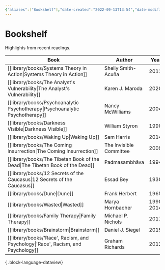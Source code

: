 ```yaml
---
{"aliases":["Bookshelf"],"date-created":"2022-09-13T13:54","date-modified":"2023-10-13T21:43","dg-publish":true,"tags":["map"],"title":"Bookshelf","up":[["+home"]],"permalink":"/paths/bookshelf/","dgPassFrontmatter":true,"updated":"2023-10-13T21:43"}
---
```



# Bookshelf

Highlights from recent readings.

| Book                                                                                | Author                  | Year       |
| ----------------------------------------------------------------------------------- | ----------------------- | ---------- |
| [[library/books/Systems Theory in Action\|Systems Theory in Action]]             | Shelly Smith-Acuña      | 2011       |
| [[library/books/The Analyst's Vulnerability\|The Analyst's Vulnerability]]       | Karen J. Maroda         | 2020       |
| [[library/books/Psychoanalytic Psychotherapy\|Psychoanalytic Psychotherapy]]     | Nancy McWilliams        | 2004       |
| [[library/books/Darkness Visible\|Darkness Visible]]                             | William Styron          | 1990       |
| [[library/books/Waking Up\|Waking Up]]                                           | Sam Harris              | 2014       |
| [[library/books/The Coming Insurrection\|The Coming Insurrection]]               | The Invisible Committee | 2009       |
| [[library/books/The Tibetan Book of the Dead\|The Tibetan Book of the Dead]]     | Padmasambhāva           | 1994       |
| [[library/books/12 Secrets of the Caucasus\|12 Secrets of the Caucasus]]         | Essad Bey               | 1930       |
| [[library/books/Dune\|Dune]]                                                     | Frank Herbert           | 1965       |
| [[library/books/Wasted\|Wasted]]                                                 | Marya Hornbacher        | 1998, 2014 |
| [[library/books/Family Therapy\|Family Therapy]]                                 | Michael P. Nichols      | 2017       |
| [[library/books/Brainstorm\|Brainstorm]]                                         | Daniel J. Siegel        | 2015       |
| [[library/books/'Race', Racism, and Psychology\|'Race', Racism, and Psychology]] | Graham Richards         | 2012       |

{ .block-language-dataview}
